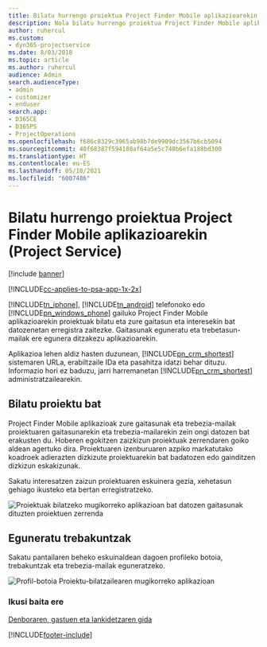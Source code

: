 ```yaml
---
title: Bilatu hurrengo proiektua Project Finder Mobile aplikazioarekin
description: Nola bilatu hurrengo proiektua Project Finder Mobile aplikazioarekin Project Service-rako
author: ruhercul
ms.custom:
- dyn365-projectservice
ms.date: 8/03/2018
ms.topic: article
ms.author: ruhercul
audience: Admin
search.audienceType:
- admin
- customizer
- enduser
search.app:
- D365CE
- D365PS
- ProjectOperations
ms.openlocfilehash: f686c8329c3965ab98b7de9909dc3567b6cb5094
ms.sourcegitcommit: 40f68387f594180af64a5e5c748b6efa188bd300
ms.translationtype: HT
ms.contentlocale: eu-ES
ms.lasthandoff: 05/10/2021
ms.locfileid: "6007486"
---
```

# <a name="find-your-next-project-with-the-project-finder-mobile-app-project-service"></a>Bilatu hurrengo proiektua Project Finder Mobile aplikazioarekin (Project Service)

[!include [banner](../includes/psa-now-project-operations.md)]

[!INCLUDE[cc-applies-to-psa-app-1x-2x](../includes/cc-applies-to-psa-app-1x-2x.md)]

[!INCLUDE[tn_iphone](../includes/tn-iphone.md)], [!INCLUDE[tn_android](../includes/tn-android.md)] telefonoko edo [!INCLUDE[pn_windows_phone](../includes/pn-windows-phone.md)] gailuko Project Finder Mobile aplikazioarekin proiektuak bilatu eta zure gaitasun eta interesekin bat datozenetan erregistra zaitezke. Gaitasunak eguneratu eta trebetasun-mailak ere egunera ditzakezu aplikazioarekin.  
  
 Aplikazioa lehen aldiz hasten duzunean, [!INCLUDE[pn_crm_shortest](../includes/pn-crm-shortest.md)] sistemaren URLa, erabiltzaile IDa eta pasahitza idatzi behar dituzu. Informazio hori ez baduzu, jarri harremanetan [!INCLUDE[pn_crm_shortest](../includes/pn-crm-shortest.md)] administratzailearekin.  
  
## <a name="find-a-project"></a>Bilatu proiektu bat  
 Project Finder Mobile aplikazioak zure gaitasunak eta trebezia-mailak proiektuaren gaitasunarekin eta trebezia-mailarekin zein ongi datozen bat erakusten du. Hoberen egokitzen zaizkizun proiektuak zerrendaren goiko aldean agertuko dira. Proiektuaren izenburuaren azpiko markatutako koadroek adierazten dizkizute proiektuarekin bat badatozen edo gainditzen dizkizun eskakizunak.  
  
 Sakatu interesatzen zaizun proiektuaren eskuinera gezia, xehetasun gehiago ikusteko eta bertan erregistratzeko.  
  
 ![Proiektuak bilatzeko mugikorreko aplikazioan bat datozen gaitasunak dituzten proiektuen zerrenda](../psa/media/project-service-project-finder-list.png "Proiektuak bilatzeko mugikorreko aplikazioan bat datozen gaitasunak dituzten proiektuen zerrenda")  
  
## <a name="update-your-skills"></a>Eguneratu trebakuntzak  
 Sakatu pantailaren beheko eskuinaldean dagoen profileko botoia, trebakuntzak eta trebezia-mailak eguneratzeko.  
  
 ![Profil-botoia Proiektu-bilatzailearen mugikorreko aplikazioan](../psa/media/project-service-project-finder-profile.png "Profil-botoia Proiektu-bilatzailearen mugikorreko aplikazioan")  
  
### <a name="see-also"></a>Ikusi baita ere  
 [Denboraren, gastuen eta lankidetzaren gida](../psa/time-expense-collaboration-guide.md)


[!INCLUDE[footer-include](../includes/footer-banner.md)]